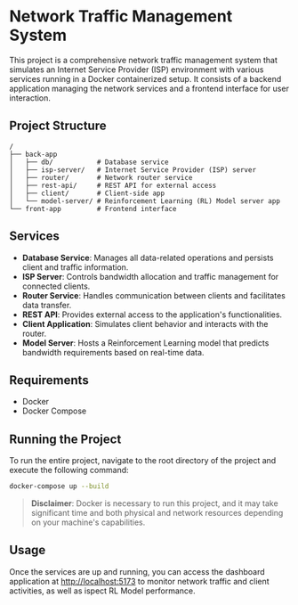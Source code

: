 # Network Traffic Management System

This project is a comprehensive network traffic management system that simulates an Internet Service Provider (ISP) environment with various services running in a Docker containerized setup. It consists of a backend application managing the network services and a frontend interface for user interaction.

## Project Structure

```
/
├── back-app
│   ├── db/           # Database service
│   ├── isp-server/   # Internet Service Provider (ISP) server
│   ├── router/       # Network router service
│   ├── rest-api/     # REST API for external access
│   ├── client/       # Client-side app  
│   └── model-server/ # Reinforcement Learning (RL) Model server app
└── front-app         # Frontend interface
```

## Services

- **Database Service**: Manages all data-related operations and persists client and traffic information.
- **ISP Server**: Controls bandwidth allocation and traffic management for connected clients.
- **Router Service**: Handles communication between clients and facilitates data transfer.
- **REST API**: Provides external access to the application's functionalities.
- **Client Application**: Simulates client behavior and interacts with the router.
- **Model Server**: Hosts a Reinforcement Learning model that predicts bandwidth requirements based on real-time data.

## Requirements

- Docker
- Docker Compose

## Running the Project

To run the entire project, navigate to the root directory of the project and execute the following command:

```bash
docker-compose up --build
```

> **Disclaimer**: Docker is necessary to run this project, and it may take significant time and both physical and network resources depending on your machine's capabilities.

## Usage

Once the services are up and running, you can access the dashboard application at [http://localhost:5173](http://localhost:5173) to monitor network traffic and client activities, as well as ispect RL Model performance.

